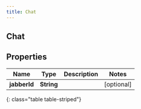 ```yaml
---
title: Chat
---
```

## Chat

## Properties

|Name | Type | Description | Notes|
|------------ | ------------- | ------------- | -------------|
| **jabberId** | **String** |  | [optional] |
{: class="table table-striped"}


